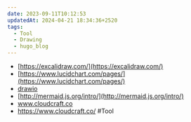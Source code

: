 ```yaml
---
date: 2023-09-11T10:12:53
updatedAt: 2024-04-21 18:34:36+2520
tags:
  - Tool
  - Drawing
  - hugo_blog
---
```

- [https://excalidraw.com/](https://excalidraw.com/)
- [https://www.lucidchart.com/pages/](https://www.lucidchart.com/pages/)
- [drawio](https://app.diagrams.net/)
- [http://mermaid.js.org/intro/](http://mermaid.js.org/intro/)
- www.cloudcraft.co
- https://www.cloudcraft.co/
#Tool 